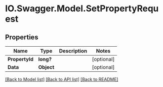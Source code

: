 # IO.Swagger.Model.SetPropertyRequest
## Properties

Name | Type | Description | Notes
------------ | ------------- | ------------- | -------------
**PropertyId** | **long?** |  | [optional] 
**Data** | **Object** |  | [optional] 

[[Back to Model list]](../README.md#documentation-for-models) [[Back to API list]](../README.md#documentation-for-api-endpoints) [[Back to README]](../README.md)

